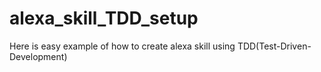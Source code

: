 # alexa_skill_TDD_setup

Here is easy example of how to create alexa skill using TDD(Test-Driven-Development)
